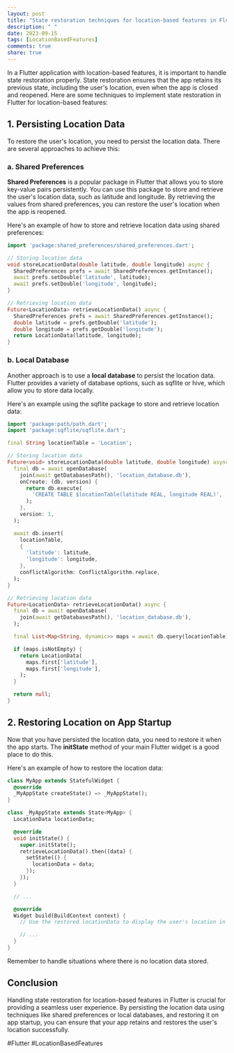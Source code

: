 ```yaml
---
layout: post
title: "State restoration techniques for location-based features in Flutter"
description: " "
date: 2023-09-15
tags: [LocationBasedFeatures]
comments: true
share: true
---
```


In a Flutter application with location-based features, it is important to handle state restoration properly. State restoration ensures that the app retains its previous state, including the user's location, even when the app is closed and reopened. Here are some techniques to implement state restoration in Flutter for location-based features:

## 1. Persisting Location Data

To restore the user's location, you need to persist the location data. There are several approaches to achieve this:

### a. Shared Preferences

**Shared Preferences** is a popular package in Flutter that allows you to store key-value pairs persistently. You can use this package to store and retrieve the user's location data, such as latitude and longitude. By retrieving the values from shared preferences, you can restore the user's location when the app is reopened.

Here's an example of how to store and retrieve location data using shared preferences:

```dart
import 'package:shared_preferences/shared_preferences.dart';

// Storing location data
void storeLocationData(double latitude, double longitude) async {
  SharedPreferences prefs = await SharedPreferences.getInstance();
  await prefs.setDouble('latitude', latitude);
  await prefs.setDouble('longitude', longitude);
}

// Retrieving location data
Future<LocationData> retrieveLocationData() async {
  SharedPreferences prefs = await SharedPreferences.getInstance();
  double latitude = prefs.getDouble('latitude');
  double longitude = prefs.getDouble('longitude');
  return LocationData(latitude, longitude);
}
```

### b. Local Database

Another approach is to use a **local database** to persist the location data. Flutter provides a variety of database options, such as sqflite or hive, which allow you to store data locally.

Here's an example using the sqflite package to store and retrieve location data:

```dart
import 'package:path/path.dart';
import 'package:sqflite/sqflite.dart';

final String locationTable = 'Location';

// Storing location data
Future<void> storeLocationData(double latitude, double longitude) async {
  final db = await openDatabase(
    join(await getDatabasesPath(), 'location_database.db'),
    onCreate: (db, version) {
      return db.execute(
        'CREATE TABLE $locationTable(latitude REAL, longitude REAL)',
      );
    },
    version: 1,
  );

  await db.insert(
    locationTable,
    {
      'latitude': latitude,
      'longitude': longitude,
    },
    conflictAlgorithm: ConflictAlgorithm.replace,
  );
}

// Retrieving location data
Future<LocationData> retrieveLocationData() async {
  final db = await openDatabase(
    join(await getDatabasesPath(), 'location_database.db'),
  );

  final List<Map<String, dynamic>> maps = await db.query(locationTable);

  if (maps.isNotEmpty) {
    return LocationData(
      maps.first['latitude'],
      maps.first['longitude'],
    );
  }

  return null;
}
```

## 2. Restoring Location on App Startup

Now that you have persisted the location data, you need to restore it when the app starts.
The **initState** method of your main Flutter widget is a good place to do this.

Here's an example of how to restore the location data:

```dart
class MyApp extends StatefulWidget {
  @override
  _MyAppState createState() => _MyAppState();
}

class _MyAppState extends State<MyApp> {
  LocationData locationData;

  @override
  void initState() {
    super.initState();
    retrieveLocationData().then((data) {
      setState(() {
        locationData = data;
      });
    });
  }

  // ...

  @override
  Widget build(BuildContext context) {
    // Use the restored locationData to display the user's location in the UI

    // ...
  }
}
```

Remember to handle situations where there is no location data stored.

## Conclusion

Handling state restoration for location-based features in Flutter is crucial for providing a seamless user experience. By persisting the location data using techniques like shared preferences or local databases, and restoring it on app startup, you can ensure that your app retains and restores the user's location successfully.

#Flutter #LocationBasedFeatures
